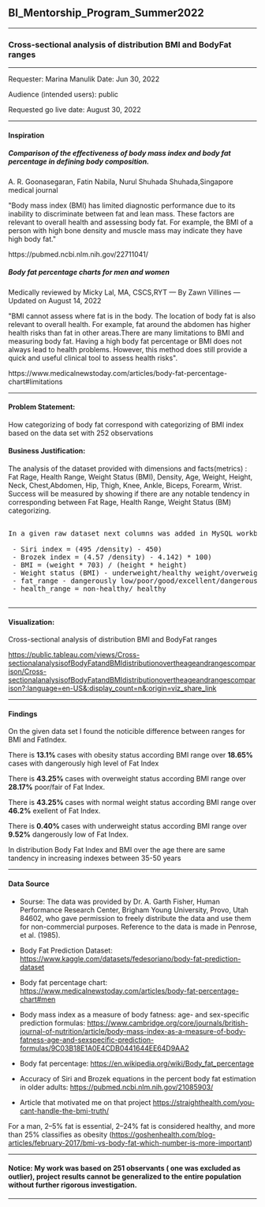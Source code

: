 ## BI_Mentorship_Program_Summer2022
***
### Cross-sectional analysis of distribution BMI and BodyFat ranges
***

Requester: Marina Manulik
Date: Jun 30, 2022 </p>
Audience (intended users): public </p>
Requested go live date: August 30, 2022


***
#### Inspiration

##### Comparison of the effectiveness of body mass index and body fat percentage in defining body composition.</p> 
A. R. Goonasegaran, Fatin Nabila, Nurul Shuhada Shuhada,Singapore medical journal</p> 
"Body mass index (BMI) has limited diagnostic performance due to its inability to discriminate between fat and lean mass. 
These factors are relevant to overall health and assessing body fat. For example, the BMI of a person with high bone density and muscle mass may indicate they have high body fat." </p> 
<p>https://pubmed.ncbi.nlm.nih.gov/22711041/</p> 


##### Body fat percentage charts for men and women</p>
Medically reviewed by Micky Lal, MA, CSCS,RYT — By Zawn Villines — Updated on August 14, 2022 </p>
"BMI cannot assess where fat is in the body. The location of body fat is also relevant to overall health. For example, fat around the abdomen has higher health risks than fat in other areas.There are many limitations to BMI and measuring body fat. Having a high body fat percentage or BMI does not always lead to health problems. However, this method does still provide a quick and useful clinical tool to assess health risks".</p>

<p>https://www.medicalnewstoday.com/articles/body-fat-percentage-chart#limitations</p> 

***
#### Problem Statement:
How categorizing of body fat correspond with categorizing of BMI index based on the data set with 252 observations


#### Business Justification:
The analysis of the dataset provided with dimensions and facts(metrics) : Fat Rage, Health Range, Weight Status (BMI), Density, Age,	Weight,	Height,	Neck, Chest,Abdomen, Hip,	Thigh,	Knee,	Ankle,	Biceps,	Forearm,	Wrist. Success will be measured by showing if there are any notable tendency in corresponding between Fat Rage, Health Range, Weight Status (BM) categorizing.

<pre>

In a given raw dataset next columns was added in MySQL workbench and saved as new table modified_bodyfat:

 - Siri index = (495 /density) - 450)
 - Brozek index = (4.57 /density) - 4.142) * 100)
 - BMI = (weight * 703) / (height * height)
 - Weight status (BMI) - underweight/healthy weight/overweight/obesity
 - fat_range - dangerously low/poor/good/excellent/dangerously heigh
 - health_range = non-healthy/ healthy

</pre>
***
#### Visualization:</p>
Cross-sectional analysis of distribution BMI and BodyFat ranges </p> https://public.tableau.com/views/Cross-sectionalanalysisofBodyFatandBMIdistributionovertheageandrangescomparison/Cross-sectionalanalysisofBodyFatandBMIdistributionovertheageandrangescomparison?:language=en-US&:display_count=n&:origin=viz_share_link 

***
#### Findings

On the given data set I found the noticible difference between ranges for BMI and FatIndex. </p> 
There is <b> 13.1% </b> cases with obesity status according BMI range over <b>18.65%</b> cases with dangerously high level of Fat Index</p> 
There is <b> 43.25% </b> cases with overweight status according BMI range over <b> 28.17%</b> poor/fair of Fat Index.</p> 
There is <b> 43.25% </b> cases with normal weight status according BMI range over <b>46.2%</b> exellent of Fat Index. </p> 
There is  <b> 0.40% </b> cases with underweight status according BMI range over <b>9.52%</b>  dangerously low  of Fat Index. </p> 
In distribution Body Fat Index and BMI over the age there are same tandency in increasing indexes between 35-50 years

***
#### Data Source

- Sourse:
The data was provided by Dr. A. Garth Fisher, Human
Performance Research Center, Brigham Young University, Provo, Utah
84602, who gave permission to freely distribute the data and use them
for non-commercial purposes.  Reference to the data is made in Penrose,
et al. (1985).
- Body Fat Prediction Dataset:
https://www.kaggle.com/datasets/fedesoriano/body-fat-prediction-dataset

- Body fat percentage chart:
https://www.medicalnewstoday.com/articles/body-fat-percentage-chart#men

- Body mass index as a measure of body fatness: age- and sex-specific prediction formulas:
https://www.cambridge.org/core/journals/british-journal-of-nutrition/article/body-mass-index-as-a-measure-of-body-fatness-age-and-sexspecific-prediction-formulas/9C03B18E1A0E4CDB0441644EE64D9AA2

- Body fat percentage:
https://en.wikipedia.org/wiki/Body_fat_percentage

- Accuracy of Siri and Brozek equations in the percent body fat estimation in older adults:
https://pubmed.ncbi.nlm.nih.gov/21085903/

- Article that motivated me on that project 
https://straighthealth.com/you-cant-handle-the-bmi-truth/

For a man, 2–5% fat is essential, 2–24% fat is considered healthy, and more than 25% classifies as obesity (https://goshenhealth.com/blog-articles/february-2017/bmi-vs-body-fat-which-number-is-more-important)</p>
***
#### Notice: My work was based on 251 observants ( one was excluded as outlier), project results cannot be generalized to the entire population without further rigorous investigation. </b></p>
***

